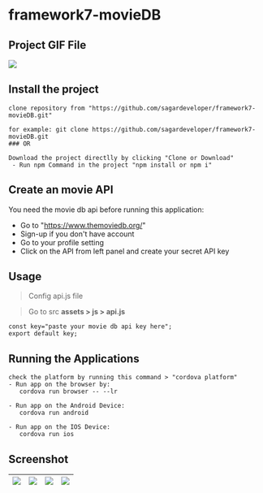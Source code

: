 # framework7-movieDB

## Project GIF File
<img src="https://media.giphy.com/media/128Ygie2wLdH5m/giphy.gif"/>

## Install the project
```
clone repository from "https://github.com/sagardeveloper/framework7-movieDB.git"

for example: git clone https://github.com/sagardeveloper/framework7-movieDB.git
### OR

Download the project directlly by clicking "Clone or Download"
 - Run npm Command in the project "npm install or npm i"
```

## Create an movie API
You need the movie db api before running this application:

- Go to "https://www.themoviedb.org/"
- Sign-up if you don't have account
- Go to your profile setting 
- Click on the API from left panel and create your secret API key

## Usage
> Config api.js file

> Go to src **assets > js > api.js**

```
const key="paste your movie db api key here";
export default key;
```

## Running the Applications
```
check the platform by running this command > "cordova platform"
- Run app on the browser by:
   cordova run browser -- --lr
 
- Run app on the Android Device:
   cordova run android 
 
- Run app on the IOS Device:
   cordova run ios
```
## Screenshot 
| <img src="https://1.bp.blogspot.com/-1ywx_cQYnNo/XAzvCM3XOGI/AAAAAAAAAcw/qUy2KYd-xA81KD6_MR_3o4sAsDnTGrP8wCLcBGAs/s1600/PicApp%2B-%2BSamsung%2BGalaxy%2BS8%2B%25281%2529.png"/>        | <img src="https://3.bp.blogspot.com/-GbGikr1nGgQ/XAzvCLGwONI/AAAAAAAAAc0/DBZzJWISsIkpQuM3-8gyZ8sbfylPQtqhwCLcBGAs/s1600/PicApp%2B-%2BSamsung%2BGalaxy%2BS8%2B%25282%2529.png"/>            | <img src="https://4.bp.blogspot.com/-xK5OyJ612a4/XAzvB6fr2WI/AAAAAAAAAcs/qcttYQRqSCIHYvYSdmjY92s_UWrbXQbzQCLcBGAs/s1600/PicApp%2B-%2BSamsung%2BGalaxy%2BS8%2B%25283%2529.png"/>   | <img src="https://3.bp.blogspot.com/-grv0wfR_soA/XAzvC26cGSI/AAAAAAAAAc4/XR_HIDA-sqggk1NlpTdUlew3zfiicIC4QCLcBGAs/s1600/PicApp%2B-%2BSamsung%2BGalaxy%2BS8.png"/>   |
| ------------- |:-------------:| -----:| -----:|
